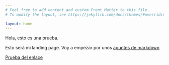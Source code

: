 ```yaml
---
# Feel free to add content and custom Front Matter to this file.
# To modify the layout, see https://jekyllrb.com/docs/themes/#overriding-theme-defaults

layout: home
---
```

Hola, esto es una prueba.

Esto será mi landing page. Voy a empezar por unos [apuntes de markdown](/_posts/2023-06-04-apuntes-markdown.markdown)

[Prueba del enlace](industria.md)
